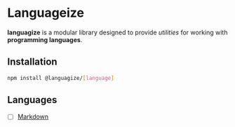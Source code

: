 # Languageize

**languagize** is a modular library designed to provide _utilities_ for working with **programming languages**.

## Installation

```bash
npm install @languagize/[language]
```

## Languages

- [ ] [Markdown](https://github.com/sercrac07/languagize/tree/main/packages/markdown)
